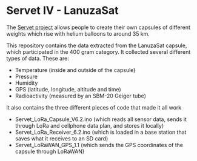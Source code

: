 # Servet IV - LanuzaSat
The [Servet project](https://servet.ibercivis.es/) allows people to create their own capsules of different weights which rise with helium balloons to around 35 km.

This repository contains the data extracted from the LanuzaSat capsule, which participated in the 400 gram category. It collected several different types of data. These are:
* Temperature (inside and outside of the capsule)
* Pressure
* Humidity
* GPS (latitude, longitude, altitude and time)
* Radioactivity (measured by an SBM-20 Geiger tube)

It also contains the three different pieces of code that made it all work
* Servet_LoRa_Capsule_V6.2.ino (which reads all sensor data, sends it through LoRa and cellphone data plan, and stores it locally)
* Servet_LoRa_Receiver_6.2.ino (which is loaded in a base station that saves what it receives to an SD card)
* Servet_LoRaWAN_GPS_1.1 (which sends the GPS coordinates of the capsule through LoRaWAN)
